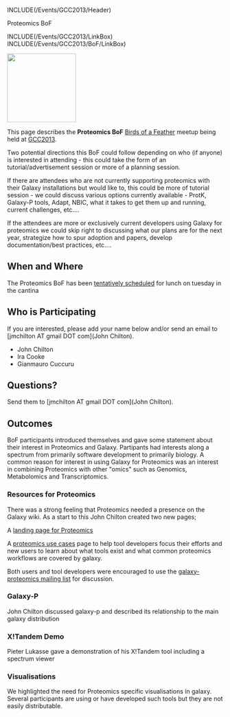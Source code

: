 INCLUDE(/Events/GCC2013/Header)

<div class="title">Proteomics BoF</div>

INCLUDE(/Events/GCC2013/LinkBox)
INCLUDE(/Events/GCC2013/BoF/LinkBox)

<div class='left'><a href='/Events/GCC2013/BoF.md'><img src='/Images/Logos/GCC2013BoFLogo.png' alt='' width="160" /></a></div>

This page describes the **Proteomics BoF** [Birds of a Feather](/Events/GCC2013/BoF) meetup being held at [GCC2013](/Events/GCC2013).

Two potential directions this BoF could follow depending on who (if anyone) is interested in attending - this could take the form of an tutorial/advertisement session or more of a planning session.

If there are attendees who are not currently supporting proteomics with their Galaxy installations but would like to, this could be more of tutorial session - we could discuss various options currently available - ProtK, Galaxy-P tools, Adapt, NBIC, what it takes to get them up and running, current challenges, etc....

If the attendees are more or exclusively current developers using Galaxy for proteomics we could skip right to discussing what our plans are for the next year, strategize how to spur adoption and papers, develop documentation/best practices, etc.... 

## When and Where

The Proteomics BoF has been  [tentatively scheduled](/Events/GCC2013/BoF.md#bof-schedule) for lunch on tuesday in the cantina

## Who is Participating

If you are interested, please add your name below and/or send an email to [jmchilton AT gmail DOT com](John Chilton).

* John Chilton
* Ira Cooke
* Gianmauro Cuccuru


## Questions?

Send them to [jmchilton AT gmail DOT com](John Chilton).

## Outcomes

BoF participants introduced themselves and gave some statement about their interest in Proteomics and Galaxy.  Partipants had interests along a spectrum from primarily software development to primarily biology. A common reason for interest in using Galaxy for Proteomics was an interest in combining Proteomics with other "omics" such as Genomics, Metabolomics and Transcriptomics.  

### Resources for Proteomics
There was a strong feeling that Proteomics needed a presence on the Galaxy wiki. As a start to this John Chilton created two new pages;
	
A [landing page for Proteomics](/Proteomics)
 
A [ proteomics use cases](/Proteomics/UseCases) page to help tool developers focus their efforts and new users to learn about what tools exist and what common proteomics workflows are covered by galaxy.

Both users and tool developers were encouraged to use the [galaxy-proteomics mailing list](http://proteomics.list.galaxyproject.org/) for discussion.

### Galaxy-P
John Chilton discussed galaxy-p and described its relationship to the main galaxy distribution

### X!Tandem Demo
Pieter Lukasse gave a demonstration of his X!Tandem tool including a spectrum viewer

### Visualisations
We highlighted the need for Proteomics specific visualisations in galaxy. Several participants are using or have developed such tools but they are not easily distributable.
